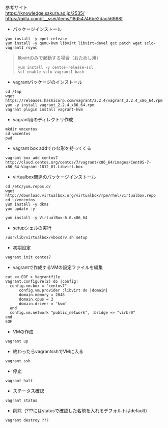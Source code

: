 参考サイト  
https://knowledge.sakura.ad.jp/2535/  
https://qiita.com/it__ssei/items/18d54746be2dac56988f  


* パッケージインストール
```
yum install -y epel-release
yum install -y qemu-kvm libvirt libvirt-devel gcc patch wget sclo-vagrant1 rsync
```
> libvirtのみで起動する場合（おためし用）
> ```
> yum install -y centos-release-scl
> scl enable sclo-vagrant1 bash
> ```

* vagrantパッケージのインストール
```
cd /tmp
wget https://releases.hashicorp.com/vagrant/2.2.4/vagrant_2.2.4_x86_64.rpm
yum -y install vagrant_2.2.4_x86_64.rpm
vagrant plugin install vagrant-kvm
```

* vagrant用のディレクトリ作成
```
mkdir vmcentos
cd vmcentos
pwd
```

* vagrant box addでひな形を持ってくる
```
vagrant box add centos7 http://cloud.centos.org/centos/7/vagrant/x86_64/images/CentOS-7-x86_64-Vagrant-1812_01.Libvirt.box
```



* virtualbox関連のパッケージインストール
```
cd /etc/yum.repos.d/
wget http://download.virtualbox.org/virtualbox/rpm/rhel/virtualbox.repo
cd ~/vmcentos
yum install -y dkms
yum update -y

yum install -y VirtualBox-6.0.x86_64
```

* setupシェルの実行
```
/usr/lib/virtualbox/vboxdrv.sh setup
```

* 初期設定
```
vagrant init centos7
```

* vagrantで作成するVMの設定ファイルを編集
```
cat << EOF > Vagrantfile
Vagrant.configure(2) do |config|
  config.vm.box = "centos7"
      config.vm.provider :libvirt do |domain|
      domain.memory = 2048
      domain.cpus = 2
      domain.driver = 'kvm'
  end
  config.vm.network "public_network", :bridge => "virbr0"
end
EOF
```

* VMの作成
```
vagrant up
```

* 終わったらvagrantsshでVMに入る
```
vagrant ssh
```

* 停止
```
vagrant halt
```

* ステータス確認
```
vagrant status
```

* 削除（???にはstatusで確認した名前を入れるデフォルトはdefault）
```
vagrant destroy ???
```

